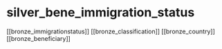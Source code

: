 # silver_bene_immigration_status

[[bronze_immigrationstatus]]
[[bronze_classification]]
[[bronze_country]]
[[bronze_beneficiary]]